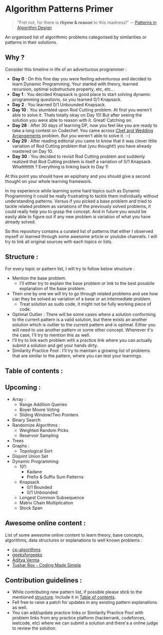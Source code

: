 # Algorithm Patterns Primer


> "Fret not, for there is **rhyme & reason** to this madness!" -- [Patterns in Algorithm Design](https://levelup.gitconnected.com/patterns-in-algorithm-design-17b327167c5e)

An organised list of algorithmic problems categorised by similarities or patterns in their solutions.

## Why ?

Consider this timeline in life of an adventurous programmer :

- **Day 0** : On this fine day you were feeling adventurous and decided to learn Dynamic Programming. Your started with theory, learned recursion, optimal substructure property, etc, etc...
- **Day 1** : You decided Knapsack is good place to start solving dynamic programming questions, so you learned 0/1 Knapsack.
- **Day 2** : You learned 0/1 Unbounded Knapsack.
- **Day 10** : You stumbled upon Rod Cutting problem. At first you weren't able to solve it. Thats totally okay on Day 10! But after seeing the solution you were able to reason with it. Great! Catching on.
- **Day 28** : After 30 days of learning DP, now you feel like you are ready to take a long contest on Codechef. You came across [Chef and Wedding Arrangements](https://www.codechef.com/problems/CHEFWED) problem. But you weren't able to solve it. :-(
- **Day 29** : After reading editorial you came to know that it was clever little variation of Rod Cutting problem that (you thought!) you have already mastered on Day 10. 
- **Day 30** : You decided to revisit Rod Cutting problem and suddenly realized that Rod Cutting problem is itself a variation of 0/1 Knapsack. Whattttttttt ? Everything is linking back to Day 1!

At this point you should have an epiphany and you should give a second thought on your whole learning framework.

In my experience while learning some hard topics such as Dynamic Programming it could be really frustrating to tackle them individually without understanding patterns. Versus if you picked a base problem and tried to tackle related problem as variations of the previously solved problems, it could really help you to grasp the concept. And in future you would be easily able to figure out if any new problem is variation of what you have already solved.

So this repository contains a curated list of patterns that either I observed myself or learned through some awesome article or youtube channels. I will try to link all original sources with each topics or lists.

## Structure :

For every topic or pattern list, I will try to follow below structure :

- Mention the base problem.
    - I'll either try to explain the base problem or link to the best possbile explanation of the base problem.
- Then one by one we will try to go through related problems and see how can they be solved as variation of a base or an intermediate problem.
    - Treat solution as sudo code, it might not be fully working piece of code.
- Optimal Outlier : There will be some cases where a solution conforming to the current pattern is a valid solution, but there exists an another solution which is outlier to the current pattern and is optimal. Either you will need to use another pattern or some other concept. Whenever it's the case, I'll try to mention this as well.
- I'll try to link each problem with a practice link where you can actually submit a solution and get your hands dirty.
- Similarity Practice Pool : I'll try to maintain a growing list of problems that are similar to the pattern, where you can test your learnings.

## Table of contents :

## Upcoming :

- Array :
    - Range Addition Queries
    - Boyer Moore Voting
    - Sliding Window/Two Pointers
- Binary Search
- Randomize Algorithms : 
    - Weighted Random Picks
    - Reservoir Sampling
- Trees
- Graphs :
    - Topological Sort
- Disjoint Union Set
- Dynamic Programming:
    - 101:
        - Kadane
        - Prefix & Suffix Sum Patterns
    - Knapsack
        - 0/1 Bounded
        - 0/1 Unbounded
    - Longest Common Subsequence
    - Matrix Chain Multiplication
    - Stock Span

## Awesome online content :

List of some awesome online content to learn theory, base concepts, algorithms, data structures or explanations to well known problems : 

- [cp-algorithms](https://cp-algorithms.com/)
- [geeksforgeeks](https://www.geeksforgeeks.org/)
- [Aditya Verma](https://www.youtube.com/channel/UC5WO7o71wvxMxEtLRkPhiQQ)
- [Tushar Roy - Coding Made Simple](https://www.youtube.com/channel/UCZLJf_R2sWyUtXSKiKlyvAw)

## Contribution guidelines :

- While contributing new pattern list, if possible please stick to the mentioned [structure](#Structure). Include it in [Table of contents](#-Table-of-contents).
- Fell free to raise a patch for updates in any existing pattern explanations as well.
- You can add/update practice links or Similarity Practice Pool with problem links from any practice platform (hackerrank, codeforces, leetcode, etc) where we can submit a solution and there'a a online judge to review the solution.
